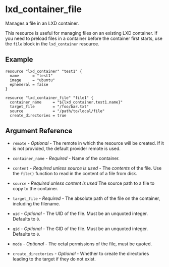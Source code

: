 # lxd_container_file

Manages a file in an LXD container.

This resource is useful for managing files on an existing LXD container.
If you need to preload files in a container before the container first
starts, use the `file` block in the `lxd_container` resource.

## Example

```hcl
resource "lxd_container" "test1" {
  name      = "test1"
  image     = "ubuntu"
  ephemeral = false
}

resource "lxd_container_file" "file1" {
  container_name     = "${lxd_container.test1.name}"
  target_file        = "/foo/bar.txt"
  source             = "/path/to/local/file"
  create_directories = true
```

## Argument Reference

* `remote` - *Optional* - The remote in which the resource will be created. If
	it is not provided, the default provider remote is used.

* `container_name` - *Required* - Name of the container.

* `content` - *Required unless source is used* - The _contents_ of the file.
	Use the `file()` function to read in the content of a file from disk.

* `source` - *Required unless content is used* The source path to a file to
	copy to the container.

* `target_file` - *Required* - The absolute path of the file on the container,
	including the filename.

* `uid` - *Optional* - The UID of the file. Must be an unquoted integer.
  Defaults to `0`.

* `gid` - *Optional* - The GID of the file. Must be an unquoted integer.
  Defaults to `0`.

* `mode` - *Optional* - The octal permissions of the file, must be quoted.

* `create_directories` - *Optional* - Whether to create the directories leading
	to the target if they do not exist.
